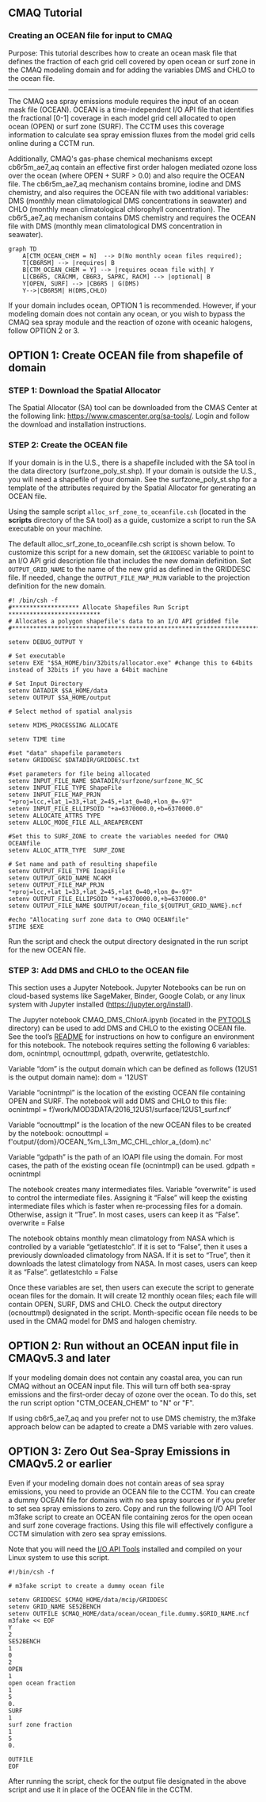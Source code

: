 ## CMAQ Tutorial ##
### Creating an OCEAN file for input to CMAQ ###
Purpose: This tutorial describes how to create an ocean mask file that defines the fraction of each grid cell covered by open ocean or surf zone in the CMAQ modeling domain and for adding the variables DMS and CHLO to the ocean file.

------------

The CMAQ sea spray emissions module requires the input of an ocean mask file (OCEAN). OCEAN is a time-independent I/O API file that identifies the fractional [0-1] coverage in each model grid cell allocated to open ocean (OPEN) or surf zone (SURF). The CCTM uses this coverage information to calculate sea spray emission fluxes from the model grid cells online during a CCTM run.

Additionally, CMAQ's gas-phase chemical mechanisms except cb6r5m_ae7_aq contain an effective first order halogen mediated ozone loss over the ocean (where OPEN + SURF > 0.0) and also require the OCEAN file. The cb6r5m_ae7_aq mechanism contains bromine, iodine and DMS chemistry, and also requires the OCEAN file with two additional variables: DMS (monthly mean climatological DMS concentrations in seawater) and CHLO (monthly mean climatological chlorophyll concentration). The cb6r5_ae7_aq mechanism contains DMS chemistry and requires the OCEAN file with DMS (monthly mean climatological DMS concentration in seawater). 

```mermaid
graph TD
    A[CTM_OCEAN_CHEM = N]  --> D(No monthly ocean files required); 
    T[CB6R5M] --> |requires| B
    B[CTM_OCEAN_CHEM = Y] --> |requires ocean file with| Y
    L[CB6R5, CRACMM, CB6R3, SAPRC, RACM] --> |optional| B   
    Y[OPEN, SURF] --> |CB6R5 | G(DMS)
    Y-->|CB6R5M| H(DMS,CHLO)
```

If your domain includes ocean, OPTION 1 is recommended. However, if your modeling domain does not contain any ocean, or you wish to bypass the CMAQ sea spray module and the reaction of ozone with oceanic halogens, follow OPTION 2 or 3.

## OPTION 1: Create OCEAN file from shapefile of domain

### STEP 1: Download the Spatial Allocator</strong>

The Spatial Allocator (SA) tool can be downloaded from the CMAS Center at the following link: https://www.cmascenter.org/sa-tools/. Login and follow the download and installation instructions.

### STEP 2: Create the OCEAN file

If your domain is in the U.S., there is a shapefile included with the SA tool in the data directory (surfzone_poly_st.shp). If your domain is outside the U.S., you will need a shapefile of your domain. See the surfzone_poly_st.shp for a template of the attributes required by the Spatial Allocator for generating an OCEAN file.

Using the sample script `alloc_srf_zone_to_oceanfile.csh` (located in the **scripts** directory of the SA tool) as a guide, customize a script to run the SA executable on your machine.

The default alloc_srf_zone_to_oceanfile.csh script is shown below. To customize this script for a new domain, set the `GRIDDESC` variable to point to an I/O API grid description file that includes the new domain definition. Set `OUTPUT_GRID_NAME` to the name of the new grid as defined in the GRIDDESC file. If needed, change the `OUTPUT_FILE_MAP_PRJN` variable to the projection definition for the new domain.

```
#! /bin/csh -f
#******************* Allocate Shapefiles Run Script **************************
# Allocates a polygon shapefile's data to an I/O API gridded file
#*****************************************************************************

setenv DEBUG_OUTPUT Y

# Set executable
setenv EXE "$SA_HOME/bin/32bits/allocator.exe" #change this to 64bits instead of 32bits if you have a 64bit machine

# Set Input Directory
setenv DATADIR $SA_HOME/data
setenv OUTPUT $SA_HOME/output

# Select method of spatial analysis

setenv MIMS_PROCESSING ALLOCATE

setenv TIME time

#set "data" shapefile parameters
setenv GRIDDESC $DATADIR/GRIDDESC.txt

#set parameters for file being allocated
setenv INPUT_FILE_NAME $DATADIR/surfzone/surfzone_NC_SC
setenv INPUT_FILE_TYPE ShapeFile
setenv INPUT_FILE_MAP_PRJN "+proj=lcc,+lat_1=33,+lat_2=45,+lat_0=40,+lon_0=-97"
setenv INPUT_FILE_ELLIPSOID "+a=6370000.0,+b=6370000.0"
setenv ALLOCATE_ATTRS TYPE
setenv ALLOC_MODE_FILE ALL_AREAPERCENT

#Set this to SURF_ZONE to create the variables needed for CMAQ OCEANfile
setenv ALLOC_ATTR_TYPE  SURF_ZONE

# Set name and path of resulting shapefile
setenv OUTPUT_FILE_TYPE IoapiFile
setenv OUTPUT_GRID_NAME NC4KM
setenv OUTPUT_FILE_MAP_PRJN "+proj=lcc,+lat_1=33,+lat_2=45,+lat_0=40,+lon_0=-97"
setenv OUTPUT_FILE_ELLIPSOID "+a=6370000.0,+b=6370000.0"
setenv OUTPUT_FILE_NAME $OUTPUT/ocean_file_${OUTPUT_GRID_NAME}.ncf

#echo "Allocating surf zone data to CMAQ OCEANfile"
$TIME $EXE
```

Run the script and check the output directory designated in the run script for the new OCEAN file.

### STEP 3: Add DMS and CHLO to the OCEAN file

This section uses a Jupyter Notebook. Jupyter Notebooks can be run on cloud-based systems like SageMaker, Binder, Google Colab, or any linux system with Jupyter installed (https://jupyter.org/install).

The Jupyter notebook CMAQ_DMS_ChlorA.ipynb (located in the [PYTOOLS](../../../PYTOOLS/README.md) directory) can be used to add DMS and CHLO to the existing OCEAN file. See the tool’s [README](../../../PYTOOLS/dmschlo/README.md) for instructions on how to configure an environment for this notebook. The notebook requires setting the following 6 variables: dom, ocnintmpl, ocnouttmpl, gdpath, overwrite, getlatestchlo.

Variable “dom” is the output domain which can be defined as follows (12US1 is the output domain name):
dom = '12US1'

Variable “ocnintmpl” is the  location of the existing OCEAN file containing OPEN and SURF. The notebook will add DMS and CHLO to this file:
ocnintmpl = f’/work/MOD3DATA/2016_12US1/surface/12US1_surf.ncf’

Variable “ocnouttmpl” is the location of the new OCEAN files to be created by the notebook:
ocnouttmpl = f'output/{dom}/OCEAN_%m_L3m_MC_CHL_chlor_a_{dom}.nc'

Variable “gdpath” is the path of an IOAPI file using the domain. For most cases, the path of the existing ocean file (ocnintmpl) can be used. 
gdpath = ocnintmpl

The notebook creates many intermediates files. Variable “overwrite” is used to control the intermediate files. Assigning it “False” will keep the existing intermediate files which is faster when re-processing files for a domain. Otherwise, assign it “True”.  In most cases, users can keep it as “False”.
overwrite = False

The notebook obtains monthly mean climatology from NASA which is controlled by a variable “getlatestchlo”. If it is set to “False”, then it uses a previously downloaded climatology from NASA. If it is set to “True”, then it downloads the latest climatology from NASA. In most cases, users can keep it as “False”.
getlatestchlo = False

Once these variables are set, then users can execute the script to generate ocean files for the domain. It will create 12 monthly ocean files; each file will contain OPEN, SURF, DMS and CHLO. Check the output directory (ocnouttmpl) designated in the script. Month-specific ocean file needs to be used in the CMAQ model for DMS and halogen chemistry.

## OPTION 2: Run without an OCEAN input file in CMAQv5.3 and later
If your modeling domain does not contain any coastal area, you can run CMAQ without an OCEAN input file. This will turn off both sea-spray emissions and the first-order decay of ozone over the ocean. To do this, set the run script option "CTM_OCEAN_CHEM" to "N" or "F". 

If using cb6r5_ae7_aq and you prefer not to use DMS chemistry, the m3fake approach below can be adapted to create a DMS variable with zero values.

## OPTION 3: Zero Out Sea-Spray Emissions in CMAQv5.2 or earlier

Even if your modeling domain does not contain areas of sea spray emissions, you need to provide an OCEAN file to the CCTM. You can create a dummy OCEAN file for domains with no sea spray sources or if you prefer to set sea spray emissions to zero. Copy and run the following I/O API Tool m3fake script to create an OCEAN file containing zeros for the open ocean and surf zone coverage fractions. Using this file will effectively configure a CCTM simulation with zero sea spray emissions.  

Note that you will need the [I/O API Tools](www.cmascenter.org/ioapi) installed and compiled on your Linux system to use this script.

```
#!/bin/csh -f

# m3fake script to create a dummy ocean file

setenv GRIDDESC $CMAQ_HOME/data/mcip/GRIDDESC
setenv GRID_NAME SE52BENCH
setenv OUTFILE $CMAQ_HOME/data/ocean/ocean_file.dummy.$GRID_NAME.ncf
m3fake << EOF
Y
2
SE52BENCH
1
0
2
OPEN
1
open ocean fraction 
1
5
0.
SURF
1
surf zone fraction
1
5
0.

OUTFILE
EOF
```

After running the script, check for the output file designated in the above script and use it in place of the OCEAN file in the CCTM.
